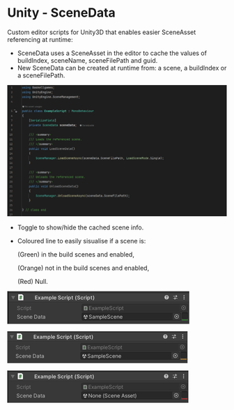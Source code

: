 # Unity - SceneData

Custom editor scripts for Unity3D that enables easier SceneAsset referencing at runtime:

- SceneData uses a SceneAsset in the editor to cache the values of buildIndex, sceneName, sceneFilePath and guid.
- New SceneData can be created at runtime from: a scene, a buildIndex or a sceneFilePath.

![Example SceneData useage](Images/IMG_Script.png)

- Toggle to show/hide the cached scene info.
- Coloured line to easily sisualise if a scene is:

  (Green) in the build scenes and enabled,

  (Orange) not in the build scenes and enabled,

  (Red) Null.

![SceneData In Build](Images/IMG_InBuild.png)

![SceneData Not In Build](Images/IMG_NotInBuild.png)

![SceneData Null](Images/IMG_Null.png)
